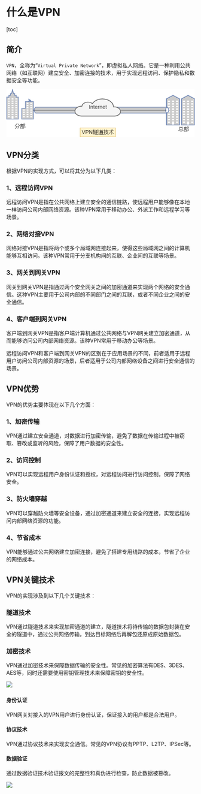 # 什么是VPN

[toc]

## 简介

`VPN`，全称为“`Virtual Private Network`”，即虚拟私人网络。它是一种利用公共网络（如互联网）建立安全、加密连接的技术，用于实现远程访问、保护隐私和数据安全等功能。

![](./images/00-internet-on-vpn.png)

## VPN分类

根据VPN的实现方式，可以将其分为以下几类：

### 1、远程访问VPN

远程访问VPN是指在公共网络上建立安全的通信链路，使远程用户能够像在本地一样访问公司内部网络资源。该种VPN常用于移动办公、外派工作和远程学习等场景。

### 2、网络对接VPN

网络对接VPN是指将两个或多个局域网连接起来，使得这些局域网之间的计算机能够互相访问。该种VPN常用于分支机构间的互联、企业间的互联等场景。

### 3、网关到网关VPN

网关到网关VPN是指通过两个安全网关之间的加密通道来实现两个网络的安全通信。这种VPN主要用于公司内部的不同部门之间的互联，或者不同企业之间的安全通信。

### 4、客户端到网关VPN

客户端到网关VPN是指客户端计算机通过公共网络与VPN网关建立加密通道，从而能够访问公司内部网络资源。该种VPN常用于移动办公等场景。

远程访问VPN和客户端到网关VPN的区别在于应用场景的不同，前者适用于远程用户访问公司内部资源的场景，后者适用于公司内部网络设备之间进行安全通信的场景。

## VPN优势

VPN的优势主要体现在以下几个方面：

### 1、加密传输

VPN通过建立安全通道，对数据进行加密传输，避免了数据在传输过程中被窃取、篡改或监听的风险，保障了用户数据的安全性。

### 2、访问控制

VPN可以实现远程用户身份认证和授权，对远程访问进行访问控制，保障了网络安全。

### 3、防火墙穿越

VPN可以穿越防火墙等安全设备，通过加密通道来建立安全的连接，实现远程访问内部网络资源的功能。

### 4、节省成本

VPN能够通过公共网络建立加密连接，避免了搭建专用线路的成本，节省了企业的网络成本。

## VPN关键技术

VPN的实现涉及到以下几个关键技术：

### 隧道技术

VPN通过隧道技术来实现加密通道的建立，隧道技术将待传输的数据包封装在安全的隧道中，通过公共网络传输，到达目标网络后再解包还原成原始数据包。

### 加密技术

VPN通过加密技术来保障数据传输的安全性。常见的加密算法有DES、3DES、AES等，同时还需要使用密钥管理技术来保障密钥的安全性。

![](./images/01-vpn-encrypt-data.png)

#### 身份认证

VPN网关对接入的VPN用户进行身份认证，保证接入的用户都是合法用户。

#### 协议技术

VPN通过协议技术来实现安全通信。常见的VPN协议有PPTP、L2TP、IPSec等。

#### 数据验证

通过数据验证技术验证报文的完整性和真伪进行检查，防止数据被篡改。

![](./images/02-vpn-data-validation.png)

